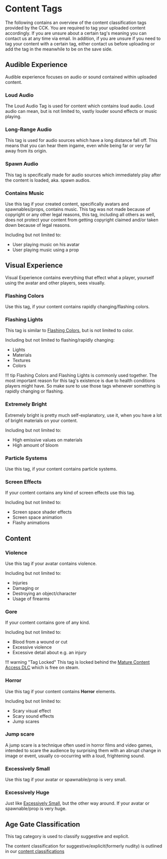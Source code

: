 # Content Tags
The following contains an overview of the content classification tags provided by the CCK. You are required to tag your
uploaded content accordingly. If you are unsure about a certain tag's meaning you can contact us at any time via email.
In addition, if you are unsure if you need to tag your content with a certain tag, either contact us before uploading or
add the tag in the meanwhile to be on the save side.

## Audible Experience
Audible experience focuses on audio or sound contained within uploaded content.

### Loud Audio
The Loud Audio Tag is used for content which contains loud audio. Loud audio can mean, but is not limited to, vastly
louder sound effects or music playing.

### Long-Range Audio
This tag is used for audio sources which have a long distance fall off. This means that you can hear them ingame,
even while being far or very far away from its origin.

### Spawn Audio
This tag is specifically made for audio sources which immediately play after the content is loaded, aka. spawn audios.

### Contains Music
Use this tag if your created content, specifically avatars and spawnables/props, contains music. This tag was not made
because of copyright or any other legal reasons, this tag, including all others as well, does not protect your content from getting
copyright claimed and/or taken down because of legal reasons.

Including but not limited to:

- User playing music on his avatar
- User playing music using a prop

## Visual Experience
Visual Experience contains everything that effect what a player, yourself using the avatar and other players, sees visually.

### Flashing Colors
Use this tag, if your content contains rapidly changing/flashing colors.

### Flashing Lights
This tag is similar to [Flashing Colors](#flashing-colors), but is not limited to color. 

Including but not limited to flashing/rapidly changing:

- Lights
- Materials
- Textures
- Colors

!!! tip
    Flashing Colors and Flashing Lights is commonly used together. The most important reason for this tag's existence is
    due to health conditions players might have. So make sure to use those tags whenever something is rapidly changing or
    flashing.

### Extremely Bright
Extremely bright is pretty much self-explanatory, use it, when you have a lot of bright materials on your content.

Including but not limited to:

- High emissive values on materials
- High amount of bloom

### Particle Systems
Use this tag, if your content contains particle systems.

### Screen Effects
If your content contains any kind of screen effects use this tag.

Including but not limited to:

- Screen space shader effects
- Screen space animation
- Flashy animations

## Content

### Violence
Use this tag if your avatar contains violence.

Including but not limited to:

- Injuries
- Damaging or
- Destroying an object/character
- Usage of firearms

### Gore
If your content contains gore of any kind.

Including but not limited to:

- Blood from a wound or cut
- Excessive violence
- Excessive detail about e.g. an injury

!!! warning "Tag Locked"
    This tag is locked behind the [Mature Content Access DLC](../chilloutvr/faq/mature-content-access-dlc.md) which is free
    on steam. 

### Horror
Use this tag if your content contains **Horror** elements.

Including but not limited to:

- Scary visual effect
- Scary sound effects
- Jump scares

### Jump scare
A jump scare is a technique often used in horror films and video games, intended to scare the audience by surprising them
with an abrupt change in image or event, usually co-occurring with a loud, frightening sound.

### Excessively Small
Use this tag if your avatar or spawnable/prop is very small.

### Excessively Huge
Just like [Excessively Small](#excessively-small), but the other way around. If your avatar or spawnable/prop is very huge.

## Age Gate Classification
This tag category is used to classify suggestive and explicit.

The content classification for suggestive/explicit(formerly nudity) is outlined in our [content classifications](../official/legal/content-classification.md)